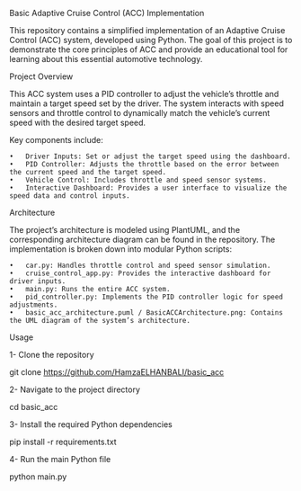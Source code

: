 Basic Adaptive Cruise Control (ACC) Implementation

This repository contains a simplified implementation of an Adaptive Cruise Control (ACC) system, developed using Python. The goal of this project is to demonstrate the core principles of ACC and provide an educational tool for learning about this essential automotive technology.

Project Overview

This ACC system uses a PID controller to adjust the vehicle’s throttle and maintain a target speed set by the driver. The system interacts with speed sensors and throttle control to dynamically match the vehicle’s current speed with the desired target speed.

Key components include:

	•	Driver Inputs: Set or adjust the target speed using the dashboard.
	•	PID Controller: Adjusts the throttle based on the error between the current speed and the target speed.
	•	Vehicle Control: Includes throttle and speed sensor systems.
	•	Interactive Dashboard: Provides a user interface to visualize the speed data and control inputs.

Architecture

The project’s architecture is modeled using PlantUML, and the corresponding architecture diagram can be found in the repository. The implementation is broken down into modular Python scripts:

	•	car.py: Handles throttle control and speed sensor simulation.
	•	cruise_control_app.py: Provides the interactive dashboard for driver inputs.
	•	main.py: Runs the entire ACC system.
	•	pid_controller.py: Implements the PID controller logic for speed adjustments.
	•	basic_acc_architecture.puml / BasicACCArchitecture.png: Contains the UML diagram of the system’s architecture.


Usage

1- Clone the repository

git clone https://github.com/HamzaELHANBALI/basic_acc

2- Navigate to the project directory

cd basic_acc

3- Install the required Python dependencies 

pip install -r requirements.txt

4- Run the main Python file

python main.py